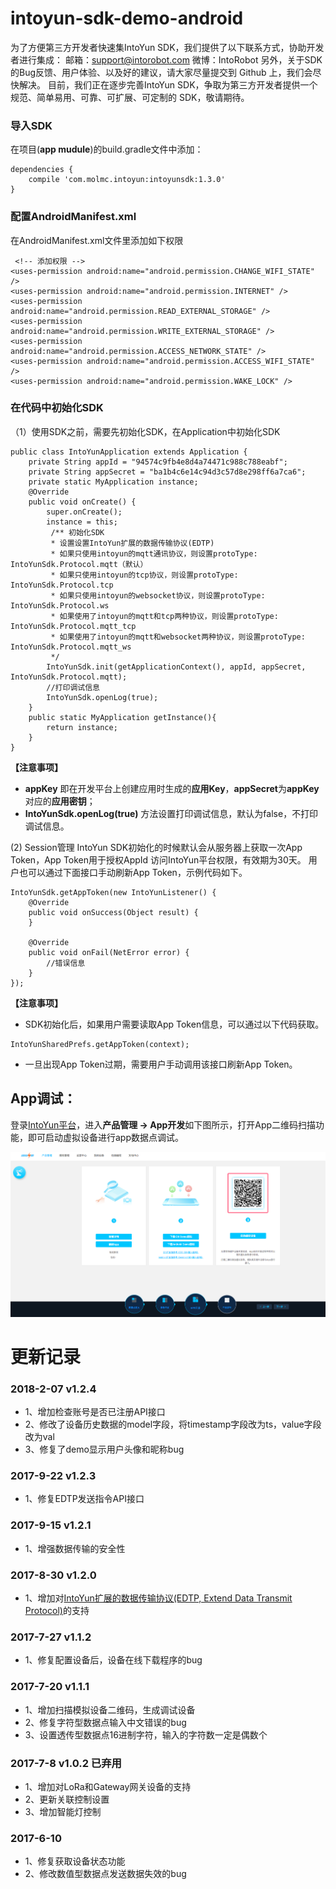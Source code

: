 
# intoyun-sdk-demo-android

为了方便第三方开发者快速集IntoYun SDK，我们提供了以下联系方式，协助开发者进行集成：
邮箱：support@intorobot.com
微博：IntoRobot
另外，关于SDK的Bug反馈、用户体验、以及好的建议，请大家尽量提交到 Github 上，我们会尽快解决。
目前，我们正在逐步完善IntoYun SDK，争取为第三方开发者提供一个规范、简单易用、可靠、可扩展、可定制的 SDK，敬请期待。

### 导入SDK
在项目(**app mudule**)的build.gradle文件中添加：

```
dependencies {
	compile 'com.molmc.intoyun:intoyunsdk:1.3.0'
}
```

### 配置AndroidManifest.xml
在AndroidManifest.xml文件里添加如下权限

```
 <!-- 添加权限 -->
<uses-permission android:name="android.permission.CHANGE_WIFI_STATE" />
<uses-permission android:name="android.permission.INTERNET" />
<uses-permission android:name="android.permission.READ_EXTERNAL_STORAGE" />
<uses-permission android:name="android.permission.WRITE_EXTERNAL_STORAGE" />
<uses-permission android:name="android.permission.ACCESS_NETWORK_STATE" />
<uses-permission android:name="android.permission.ACCESS_WIFI_STATE" />
<uses-permission android:name="android.permission.WAKE_LOCK" />
```

### 在代码中初始化SDK
（1）使用SDK之前，需要先初始化SDK，在Application中初始化SDK

```
public class IntoYunApplication extends Application {
	private String appId = "94574c9fb4e8d4a74471c988c788eabf";
	private String appSecret = "ba1b4c6e14c94d3c57d8e298ff6a7ca6";
	private static MyApplication instance;
	@Override
	public void onCreate() {
		super.onCreate();
		instance = this;
         /** 初始化SDK
         * 设置设置IntoYun扩展的数据传输协议(EDTP)
         * 如果只使用intoyun的mqtt通讯协议，则设置protoType: IntoYunSdk.Protocol.mqtt（默认）
         * 如果只使用intoyun的tcp协议，则设置protoType: IntoYunSdk.Protocol.tcp
         * 如果只使用intoyun的websocket协议，则设置protoType: IntoYunSdk.Protocol.ws
         * 如果使用了intoyun的mqtt和tcp两种协议，则设置protoType: IntoYunSdk.Protocol.mqtt_tcp
         * 如果使用了intoyun的mqtt和websocket两种协议，则设置protoType: IntoYunSdk.Protocol.mqtt_ws
         */
		IntoYunSdk.init(getApplicationContext(), appId, appSecret, IntoYunSdk.Protocol.mqtt);
		//打印调试信息
		IntoYunSdk.openLog(true);
	}
	public static MyApplication getInstance(){
		return instance;
	}
}
```
**【注意事项】**

* **appKey** 即在开发平台上创建应用时生成的**应用Key**，**appSecret**为**appKey**对应的**应用密钥**；
* **IntoYunSdk.openLog(true)** 方法设置打印调试信息，默认为false，不打印调试信息。

(2) Session管理
IntoYun SDK初始化的时候默认会从服务器上获取一次App Token，App Token用于授权AppId 访问IntoYun平台权限，有效期为30天。
用户也可以通过下面接口手动刷新App Token，示例代码如下。

```
IntoYunSdk.getAppToken(new IntoYunListener() {
	@Override
	public void onSuccess(Object result) {
	}

	@Override
	public void onFail(NetError error) {
		//错误信息
	}
});
```
**【注意事项】**

* SDK初始化后，如果用户需要读取App Token信息，可以通过以下代码获取。

```
IntoYunSharedPrefs.getAppToken(context);
```

* 一旦出现App Token过期，需要用户手动调用该接口刷新App Token。


## App调试：

登录[IntoYun平台](https://www.intoyun.com)，进入**产品管理 -> App开发**如下图所示，打开App二维码扫描功能，即可启动虚拟设备进行app数据点调试。

![](./image/virtual_scan.png)


# 更新记录

### 2018-2-07   v1.2.4 
- 1、增加检查账号是否已注册API接口
- 2、修改了设备历史数据的model字段，将timestamp字段改为ts，value字段改为val
- 3、修复了demo显示用户头像和昵称bug

### 2017-9-22   v1.2.3 
- 1、修复EDTP发送指令API接口

### 2017-9-15   v1.2.1 
- 1、增强数据传输的安全性

### 2017-8-30   v1.2.0 
- 1、增加对[IntoYun扩展的数据传输协议(EDTP, Extend Data Transmit Protocol)](http://docs.intoyun.com/yunapi/tcp/)的支持

### 2017-7-27   v1.1.2 
- 1、修复配置设备后，设备在线下载程序的bug

### 2017-7-20   v1.1.1 
- 1、增加扫描模拟设备二维码，生成调试设备
- 2、修复字符型数据点输入中文错误的bug
- 3、设置透传型数据点16进制字符，输入的字符数一定是偶数个

### 2017-7-8 v1.0.2   已弃用
- 1、增加对LoRa和Gateway网关设备的支持
- 2、更新关联控制设置
- 3、增加智能灯控制

### 2017-6-10 
- 1、修复获取设备状态功能
- 2、修改数值型数据点发送数据失效的bug
